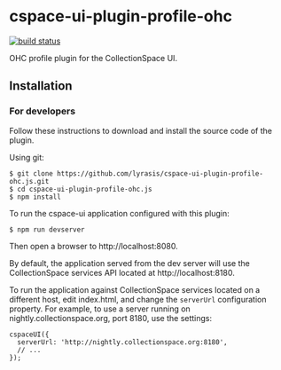 # cspace-ui-plugin-profile-ohc

[![build status](https://travis-ci.org/lyrasis/cspace-ui-plugin-profile-ohc.js.svg?branch=master)](https://travis-ci.org/lyrasis/cspace-ui-plugin-profile-ohc.js)

OHC profile plugin for the CollectionSpace UI.

## Installation

### For developers

Follow these instructions to download and install the source code of the plugin.

Using git:

```
$ git clone https://github.com/lyrasis/cspace-ui-plugin-profile-ohc.js.git
$ cd cspace-ui-plugin-profile-ohc.js
$ npm install
```

To run the cspace-ui application configured with this plugin:

```
$ npm run devserver
```

Then open a browser to http://localhost:8080.

By default, the application served from the dev server will use the CollectionSpace services API
located at http://localhost:8180.

To run the application against CollectionSpace services located on a different host, edit
index.html, and change the `serverUrl` configuration property. For example, to use a server running
on nightly.collectionspace.org, port 8180, use the settings:

```
cspaceUI({
  serverUrl: 'http://nightly.collectionspace.org:8180',
  // ...
});
```
